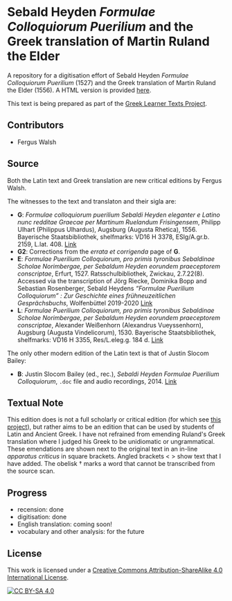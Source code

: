 # Sebald Heyden _Formulae Colloquiorum Puerilium_ and the Greek translation of Martin Ruland the Elder

A repository for a digitisation effort of Sebald Heyden _Formulae Colloquiorum Puerilium_ (1527) and the Greek translation of Martin Ruland the Elder (1556). A HTML version is provided [here](https://fergusjpwalsh.github.io/heyden-formulae).

This text is being prepared as part of the [Greek Learner Texts Project](https://greek-learner-texts.org/).

## Contributors

* Fergus Walsh

## Source

Both the Latin text and Greek translation are new critical editions by Fergus Walsh.

The witnesses to the text and translaton and their sigla are:

* **G**: _Formulae colloquiorum puerilium Sebaldi Heyden eleganter e Latino nunc redditae Graecae per Martinum Ruelandum Frisingensem_, Philipp Ulhart (Philippus Ulhardus), Augsburg (Augusta Rhetica), 1556. Bayerische Staatsbibliothek, shelfmarks: VD16 H 3378, ESlg/A.gr.b. 2159, L.lat. 408. [Link](https://opacplus.bsb-muenchen.de/title/BV004622644)
* **G2**: Corrections from the _errata et corrigenda_ page of **G**.
* **E**: _Formulae Puerilium Colloquiorum, pro primis tyronibus Sebaldinae Scholae Norimbergae, per Sebaldum Heyden eorundem praeceptorem conscriptae_, Erfurt, 1527. Ratsschulbibliothek, Zwickau, 2.7.22(8). Accessed via the transcription of Jörg Riecke, Dominika Bopp and Sebastian Rosenberger,  Sebald Heydens _“Formulae Puerilium Colloquiorum” : Zur Geschichte eines frühneuzeitlichen Gesprächsbuchs_, Wolfenbüttel 2019-2020 [Link](http://diglib.hab.de/content.php?dir=edoc/ed000267&distype=optional&metsID=edoc_ed000267_transcript_Erfurt-1527_sm&xml=texts%2Ftei-transcript_Erfurt_1527.xml&xsl=scripts/tei-transcript.xsl)
* **L**: _Formulae Puerilium Colloquiorum, pro primis tyronibus Sebaldinae Scholae Norimbergae, per Sebaldum Heyden eorundem praeceptorem conscriptae_, Alexander Weißenhorn (Alexandrus Vueyssenhorn), Augsburg (Augusta Vindelicorum), 1530. Bayerische Staatsbibliothek, shelfmarks: VD16 H 3355, Res/L.eleg.g. 184 d. [Link](https://opacplus.bsb-muenchen.de/title/BV001435074)

The only other modern edition of the Latin text is that of Justin Slocom Bailey:

* **B**: Justin Slocom Bailey (ed., rec.), _Sebaldi Heyden Formulae Puerilium Colloquiorum_, ```.doc``` file and audio recordings, 2014. [Link](http://indwellinglanguage.com/latin-media/latin-audio/heyden)

## Textual Note

This edition does is not a full scholarly or critical edition (for which see [this project](http://ezs-online.de/de/forschung/gefoerderte-aktivitaeten/dfg)), but rather aims to be an edition that can be used by students of Latin and Ancient Greek. I have not refrained from emending Ruland's Greek translation where I judged his Greek to be unidiomatic or ungrammatical. These emendations are shown next to the original text in an in-line _apparatus criticus_ in square brackets. Angled brackets < > show text that I have added. The obelisk † marks a word that cannot be transcribed from the source scan. 

## Progress

* recension: done
* digitisation: done
* English translation: coming soon!
* vocabulary and other analysis: for the future

## License

This work is licensed under a [Creative Commons Attribution-ShareAlike 4.0 International License](http://creativecommons.org/licenses/by-sa/4.0/).

[![CC BY-SA 4.0][cc-by-sa-image]][cc-by-sa]

[cc-by-sa]: http://creativecommons.org/licenses/by-sa/4.0/
[cc-by-sa-image]: https://licensebuttons.net/l/by-sa/4.0/88x31.png
[cc-by-sa-shield]: https://img.shields.io/badge/License-CC%20BY--SA%204.0-lightgrey.svg
